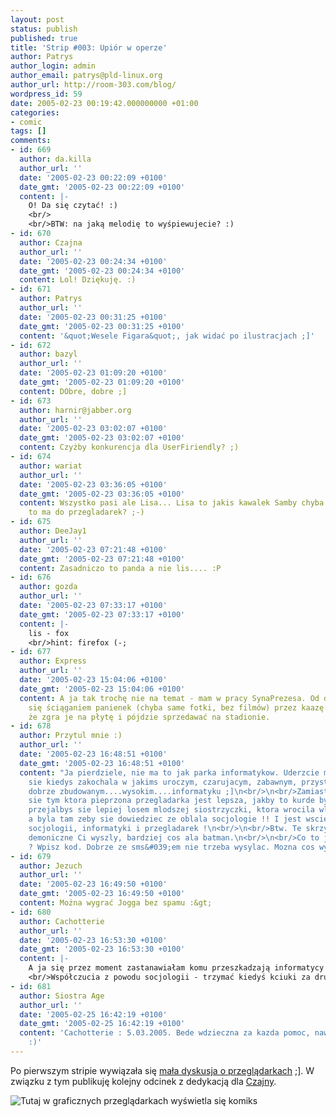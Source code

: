 ```yaml
---
layout: post
status: publish
published: true
title: 'Strip #003: Upiór w operze'
author: Patrys
author_login: admin
author_email: patrys@pld-linux.org
author_url: http://room-303.com/blog/
wordpress_id: 59
date: 2005-02-23 00:19:42.000000000 +01:00
categories:
- comic
tags: []
comments:
- id: 669
  author: da.killa
  author_url: ''
  date: '2005-02-23 00:22:09 +0100'
  date_gmt: '2005-02-23 00:22:09 +0100'
  content: |-
    O! Da się czytać! :)
    <br/>
    <br/>BTW: na jaką melodię to wyśpiewujecie? :)
- id: 670
  author: Czajna
  author_url: ''
  date: '2005-02-23 00:24:34 +0100'
  date_gmt: '2005-02-23 00:24:34 +0100'
  content: Lol! Dziękuję. :)
- id: 671
  author: Patrys
  author_url: ''
  date: '2005-02-23 00:31:25 +0100'
  date_gmt: '2005-02-23 00:31:25 +0100'
  content: '&quot;Wesele Figara&quot;, jak widać po ilustracjach ;]'
- id: 672
  author: bazyl
  author_url: ''
  date: '2005-02-23 01:09:20 +0100'
  date_gmt: '2005-02-23 01:09:20 +0100'
  content: DObre, dobre ;]
- id: 673
  author: harnir@jabber.org
  author_url: ''
  date: '2005-02-23 03:02:07 +0100'
  date_gmt: '2005-02-23 03:02:07 +0100'
  content: Czyżby konkurencja dla UserFiriendly? ;)
- id: 674
  author: wariat
  author_url: ''
  date: '2005-02-23 03:36:05 +0100'
  date_gmt: '2005-02-23 03:36:05 +0100'
  content: Wszystko pasi ale Lisa... Lisa to jakis kawalek Samby chyba jest ... co
    to ma do przegladarek? ;-)
- id: 675
  author: DeeJay1
  author_url: ''
  date: '2005-02-23 07:21:48 +0100'
  date_gmt: '2005-02-23 07:21:48 +0100'
  content: Zasadniczo to panda a nie lis.... :P
- id: 676
  author: gozda
  author_url: ''
  date: '2005-02-23 07:33:17 +0100'
  date_gmt: '2005-02-23 07:33:17 +0100'
  content: |-
    lis - fox
    <br/>hint: firefox (-;
- id: 677
  author: Express
  author_url: ''
  date: '2005-02-23 15:04:06 +0100'
  date_gmt: '2005-02-23 15:04:06 +0100'
  content: A ja tak trochę nie na temat - mam w pracy SynaPrezesa. Od dwóch dni zajmuje
    się ściąganiem panienek (chyba same fotki, bez filmów) przez kaazę. Twierdzi,
    że zgra je na płytę i pójdzie sprzedawać na stadionie.
- id: 678
  author: Przytul mnie :)
  author_url: ''
  date: '2005-02-23 16:48:51 +0100'
  date_gmt: '2005-02-23 16:48:51 +0100'
  content: "Ja pierdziele, nie ma to jak parka informatykow. Uderzcie mnie jakbym
    sie kiedys zakochala w jakims uroczym, czarujacym, zabawnym, przystojnym, umiesnionym,
    dobrze zbudowanym....wysokim....informatyku ;]\n<br/>\n<br/>Zamiast przejmowac
    sie tym ktora pieprzona przegladarka jest lepsza, jakby to kurde byla jakas roznica,
    przejalbys sie lepiej losem mlodszej siostrzyczki, ktora wrocila wlasnie z uczelni,
    a byla tam zeby sie dowiedziec ze oblala socjologie !! I jest wsciekla!  \n<br/>Nienawidze
    socjologii, informatyki i przegladarek !\n<br/>\n<br/>Btw. Te skrzydelka malo
    demoniczne Ci wyszly, bardziej cos ala batman.\n<br/>\n<br/>Co to jest to na dale
    ? Wpisz kod. Dobrze ze sms&#039;em nie trzeba wysylac. Mozna cos wygrac ? "
- id: 679
  author: Jezuch
  author_url: ''
  date: '2005-02-23 16:49:50 +0100'
  date_gmt: '2005-02-23 16:49:50 +0100'
  content: Można wygrać Jogga bez spamu :&gt;
- id: 680
  author: Cachotterie
  author_url: ''
  date: '2005-02-23 16:53:30 +0100'
  date_gmt: '2005-02-23 16:53:30 +0100'
  content: |-
    A ja się przez moment zastanawiałam komu przeszkadzają informatycy - no tak, komuś kto musi z nimi wytrzymywać na co dzień ;]
    <br/>Współczucia z powodu socjologii - trzymać kiedyś kciuki za drugie podejście albo coś?
- id: 681
  author: Siostra Age
  author_url: ''
  date: '2005-02-25 16:42:19 +0100'
  date_gmt: '2005-02-25 16:42:19 +0100'
  content: 'Cachotterie : 5.03.2005. Bede wdzieczna za kazda pomoc, nawet ta mentalna
    :)'
---
```

<p>Po pierwszym stripie wywiązała się <a href="http://cachotterie.jogger.pl/comment.php?eid=96239" title="jogger Cachotterie">mała dyskusja o przeglądarkach</a> ;]. W związku z tym publikuję kolejny odcinek z dedykacją dla <a href="http://czajna-seczen.jogger.pl/" title="Czajna">Czajny</a>.</p>

<p class="strip"><img src="http://patrys.icenter.pl/comic/003-browsers.png" alt="Tutaj w graficznych przeglądarkach wyświetla się komiks" /></p>
